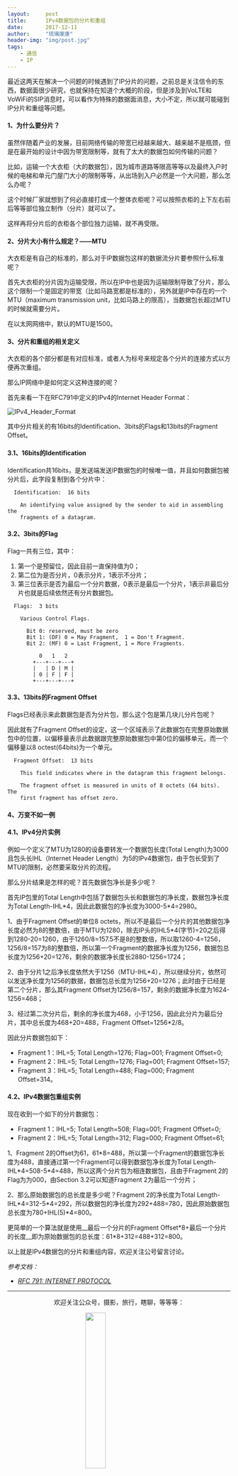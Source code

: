 ```yaml
---
layout:     post
title:      IPv4数据包的分片和重组
date:       2017-12-11
author:     "琉璃康康"
header-img: "img/post.jpg"
tags:
    - 通信
    - IP
---
```


<style>
img{
  display:block;
  margin:0
  auto;
}
</style>

<meta name="referrer" content="never">

最近这两天在解决一个问题的时候遇到了IP分片的问题，之前总是关注信令的东西，数据面很少研究，也就保持在知道个大概的阶段，但是涉及到VoLTE和VoWiFi的SIP消息时，可以看作为特殊的数据面消息，大小不定，所以就可能碰到IP分片和重组等问题。

#### 1、为什么要分片？
虽然伴随着产业的发展，目前网络传输的带宽已经越来越大、越来越不是瓶颈，但是在最开始的设计中因为带宽限制等，就有了太大的数据包如何传输的问题？

比如，运输一个大衣柜（大的数据包），因为城市道路等限高等等以及最终入户时候的电梯和单元门屋门大小的限制等等，从出场到入户必然是一个大问题，那么怎么办呢？

这个时候厂家就想到了何必直接打成一个整体衣柜呢？可以按照衣柜的上下左右前后等等部位独立制作（分片）就可以了。

这样再将分片后的衣柜各个部位独力运输，就不再受限。

#### 2、分片大小有什么规定？——MTU
大衣柜是有自己的标准的，那么对于IP数据包这样的数据流分片要参照什么标准呢？

首先大衣柜的分片因为运输受限，所以在IP中也是因为运输限制导致了分片，那么这个限制一个是固定的带宽（比如马路宽都是标准的），另外就是IP中存在的一个MTU（maximum transmission unit，比如马路上的限高），当数据包长超过MTU的时候就需要分片。

在以太网网络中，默认的MTU是1500。

#### 3、分片和重组的相关定义
大衣柜的各个部分都是有对应标准，或者人为标号来规定各个分片的连接方式以方便再次重组。

那么IP网络中是如何定义这种连接的呢？

首先来看一下在RFC791中定义的IPv4的Internet Header Format：

![IPv4_Header_Format][1]

其中分片相关的有16bits的Identification、3bits的Flags和13bits的Fragment Offset。

#### 3.1、16bits的Identification
Identification共16bits，是发送端发送IP数据包的时候唯一值，并且如何数据包被分片后，此字段复制到各个分片中：

```
  Identification:  16 bits

    An identifying value assigned by the sender to aid in assembling the
    fragments of a datagram.
```

#### 3.2、3bits的Flag
Flag一共有三位，其中：

1. 第一个是预留位，因此目前一直保持值为0；
2. 第二位为是否分片，0表示分片，1表示不分片；
3. 第三位表示是否为最后一个分片数据，0表示是最后一个分片，1表示非最后分片也就是后续依然还有分片数据包。

```
  Flags:  3 bits

    Various Control Flags.

      Bit 0: reserved, must be zero
      Bit 1: (DF) 0 = May Fragment,  1 = Don't Fragment.
      Bit 2: (MF) 0 = Last Fragment, 1 = More Fragments.

          0   1   2
        +---+---+---+
        |   | D | M |
        | 0 | F | F |
        +---+---+---+
```

#### 3.3、13bits的Fragment Offset
Flags已经表示来此数据包是否为分片包，那么这个包是第几块儿分片包呢？

因此就有了Fragment Offset的设定，这一个区域表示了此数据包在完整原始数据包中的位置，以偏移量表示此数据跟完整原始数据包中第0位的偏移单元，而一个偏移量以8 octest(64bits)为一个单元。

```
  Fragment Offset:  13 bits

    This field indicates where in the datagram this fragment belongs.

    The fragment offset is measured in units of 8 octets (64 bits).  The
    first fragment has offset zero.
```

#### 4、万变不如一例
#### 4.1、IPv4分片实例
例如一个定义了MTU为1280的设备要转发一个数据包长度(Total Length)为3000且包头长IHL（Internet Header Length）为5的IPv4数据包，由于包长受到了MTU的限制，必然要采取分片的流程。

那么分片结果是怎样的呢？首先数据包净长是多少呢？

首先IP包里的Total Length中包括了数据包头长和数据包的净长度，数据包净长度为Total Length-IHL\*4，因此此数据包的净长度为3000-5\*4=2980。

1、由于Fragment Offset的单位8 octets，所以不是最后一个分片的其他数据包净长度必然为8的整数倍，由于MTU为1280，除去IP头的IHL5\*4(字节)=20之后得到1280-20=1260，由于1260/8=157.5不是8的整数倍，所以取1260-4=1256，1256/8=157为8的整数倍，所以第一个Fragment的数据净长度为1256，数据包总长度为1256+20=1276，剩余的数据净长度长2880-1256=1724；

2、由于分片1之后净长度依然大于1256（MTU-IHL\*4），所以继续分片，依然可以发送净长度为1256的数据，数据包总长度为1256+20=1276；此时由于已经是第二个分片，那么其Fragment Offset为1256/8=157，剩余的数据净长度为1624-1256=468；

3、经过第二次分片后，剩余的净长度为468，小于1256，因此此分片为最后分片，其中总长度为468+20=488，Fragment Offset=1256*2/8。

因此分片数据包如下：

- Fragment 1：IHL=5; Total Length=1276; Flag=001; Fragment Offset=0;
- Fragment 2：IHL=5; Total Length=1276; Flag=001; Fragment Offset=157;
- Fragment 3：IHL=5; Total Length=488; Flag=000; Fragment Offset=314。

#### 4.2、IPv4数据包重组实例
现在收到一个如下的分片数据包：

- Fragment 1：IHL=5; Total Length=508; Flag=001; Fragment Offset=0;
- Fragment 2：IHL=5; Total Length=312; Flag=000; Fragment Offset=61;

1、Fragment 2的Offset为61，61\*8=488，所以第一个Fragment的数据包净长度为488，直接通过第一个Fragment可以得到数据包净长度为Total Length-IHL\*4=508-5\*4=488，所以这两个分片包为相连数据包，且由于Fragment 2的Flag为为000，由Section 3.2可以知道Fragment 2为最后一个分片；

2、那么原始数据包的总长度是多少呢？Fragment 2的净长度为Total Length-IHL\*4=312-5\*4=292，所以数据包的净长度为292+488=780，因此原始数据包总长度为780+IHL(5)*4=800。

更简单的一个算法就是使用__最后一个分片的Fragment Offset\*8+最后一个分片的长度__即为原始数据包的总长度：61*8+312=488+312=800。

以上就是IPv4数据包的分片和重组内容，欢迎关注公号留言讨论。

*参考文档：*

- *[RFC 791: INTERNET PROTOCOL](https://tools.ietf.org/html/rfc791)*

------------
<p align="center">欢迎关注公众号，摄影，旅行，瞎聊，等等等：</p>
<img src="https://mmbiz.qpic.cn/mmbiz_jpg/QqiaFS6NT0eD1g2UjYu4VfCGHmbhgVqOAnNnJQfN7ZhRVUCopYOsfpPtIEB95VNEqu8trAxJXzGDg01ka6z6wzQ/0?wx_fmt=jpeg" width="30%" />

  [1]: https://mmbiz.qpic.cn/mmbiz_png/QqiaFS6NT0eDtmPrItAmQ6HUso7zNyRonsIGNicMLIlc9GsrMCPxuSjyjd2fFticMDIKRNss2nbEe4WWPF7DDDOIA/0?wx_fmt=png

